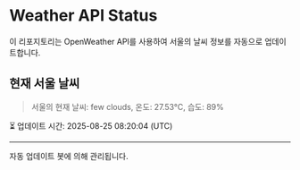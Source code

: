 
# Weather API Status

이 리포지토리는 OpenWeather API를 사용하여 서울의 날씨 정보를 자동으로 업데이트합니다.

## 현재 서울 날씨
> 서울의 현재 날씨: few clouds, 온도: 27.53°C, 습도: 89%

⏳ 업데이트 시간: 2025-08-25 08:20:04 (UTC)

---
자동 업데이트 봇에 의해 관리됩니다.
